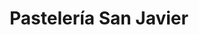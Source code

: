 ---
title: "Pastelería San Javier"
url: /ciudad-satelite/pasteleria-san-javier/
shop: pastelería
---
